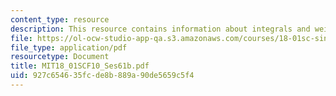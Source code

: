 ```yaml
---
content_type: resource
description: This resource contains information about integrals and weighted averages.
file: https://ol-ocw-studio-app-qa.s3.amazonaws.com/courses/18-01sc-single-variable-calculus-fall-2010/927c654635fcde8b889a90de5659c5f4_MIT18_01SCF10_Ses61b.pdf
file_type: application/pdf
resourcetype: Document
title: MIT18_01SCF10_Ses61b.pdf
uid: 927c6546-35fc-de8b-889a-90de5659c5f4
---
```

